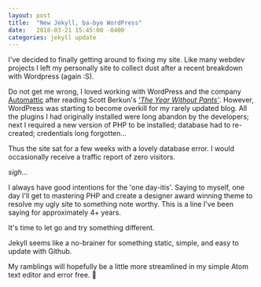 ```yaml
---
layout: post
title:  "New Jekyll, ba-bye WordPress"
date:   2018-03-21 15:45:00 -0400
categories: jekyll update
---
```


I've decided to finally getting around to fixing my site. Like many webdev projects I left my personally site to collect dust after a recent breakdown with Wordpress (again :S).

Do not get me wrong, I loved working with WordPress and the company [Automattic](https://automattic.com/) after reading Scott Berkun's [*'The Year Without Pants'*](https://www.amazon.ca/Year-Without-Pants-WordPress-com-Future/dp/1118660633). However, WordPress was starting to become overkill for my rarely updated blog. All the plugins I had originally installed were long abandon by the developers; next I required a new version of PHP to be installed; database had to re-created; credentials long forgotten...

Thus the site sat for a few weeks with a lovely database error. I would occasionally receive a traffic report of zero visitors.

*sigh...*

I always have good intentions for the 'one day-itis'. Saying to myself, one day I'll get to mastering PHP and create a designer award winning theme to resolve my ugly site to something note worthy. This is a line I've been saying for approximately 4+ years.

It's time to let go and try something different.

Jekyll seems like a no-brainer for something static, simple, and easy to update with Github.

My ramblings will hopefully be a little more streamlined in my simple Atom text editor and error free. 🤞
